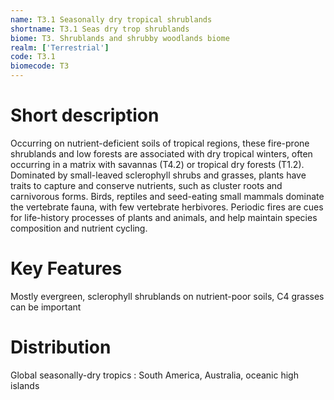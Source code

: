 ```yaml
---
name: T3.1 Seasonally dry tropical shrublands
shortname: T3.1 Seas dry trop shrublands
biome: T3. Shrublands and shrubby woodlands biome
realm: ['Terrestrial']
code: T3.1
biomecode: T3
---
```

# Short description

Occurring on nutrient-deficient soils of tropical regions, these fire-prone shrublands and low forests are associated with dry tropical winters, often occurring in a matrix with savannas (T4.2) or tropical dry forests (T1.2). Dominated by small-leaved sclerophyll shrubs and grasses, plants have traits to capture and conserve nutrients, such as cluster roots and carnivorous forms. Birds, reptiles and seed-eating small mammals dominate the vertebrate fauna, with few vertebrate herbivores. Periodic fires are cues for life-history processes of plants and animals, and help maintain species composition and nutrient cycling.

# Key Features

Mostly evergreen, sclerophyll shrublands on nutrient-poor soils, C4 grasses can be important

# Distribution

Global seasonally-dry tropics : South America, Australia, oceanic high islands
